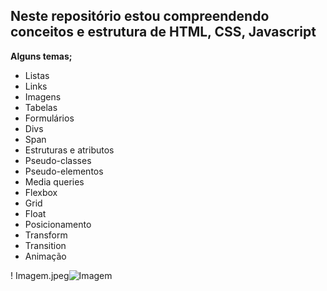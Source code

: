 ## Neste repositório estou compreendendo conceitos e estrutura de HTML, CSS, Javascript

**Alguns temas;**

- Listas
- Links
- Imagens
- Tabelas
- Formulários
- Divs
- Span
- Estruturas e atributos
- Pseudo-classes
- Pseudo-elementos
- Media queries
- Flexbox
- Grid
- Float
- Posicionamento
- Transform
- Transition
- Animação

! Imagem.jpeg![Imagem](C:\Users\gilma\Downloads\OneBitCode\Imagem.jpeg)

